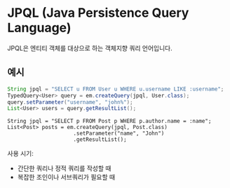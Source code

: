 # JPQL (Java Persistence Query Language)

JPQL은 엔티티 객체를 대상으로 하는 객체지향 쿼리 언어입니다.

## 예시

```java
String jpql = "SELECT u FROM User u WHERE u.username LIKE :username";
TypedQuery<User> query = em.createQuery(jpql, User.class);
query.setParameter("username", "john%");
List<User> users = query.getResultList();
```

```
String jpql = "SELECT p FROM Post p WHERE p.author.name = :name";
List<Post> posts = em.createQuery(jpql, Post.class)
                     .setParameter("name", "John")
                     .getResultList();
```

사용 시기:

- 간단한 쿼리나 정적 쿼리를 작성할 때
- 복잡한 조인이나 서브쿼리가 필요할 때
